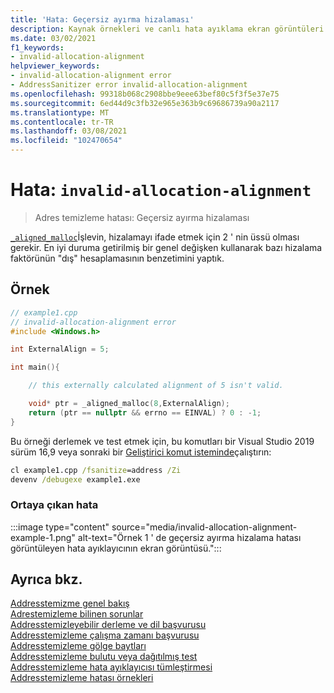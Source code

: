 ```yaml
---
title: 'Hata: Geçersiz ayırma hizalaması'
description: Kaynak örnekleri ve canlı hata ayıklama ekran görüntüleri geçersiz _aligned_malloc hatalarına yöneliktir.
ms.date: 03/02/2021
f1_keywords:
- invalid-allocation-alignment
helpviewer_keywords:
- invalid-allocation-alignment error
- AddressSanitizer error invalid-allocation-alignment
ms.openlocfilehash: 99318b068c2908bbe9eee63bef80c5f3f5e37e75
ms.sourcegitcommit: 6ed44d9c3fb32e965e363b9c69686739a90a2117
ms.translationtype: MT
ms.contentlocale: tr-TR
ms.lasthandoff: 03/08/2021
ms.locfileid: "102470654"
---
```

# <a name="error-invalid-allocation-alignment"></a>Hata: `invalid-allocation-alignment`

> Adres temizleme hatası: Geçersiz ayırma hizalaması

[`_aligned_malloc`](../c-runtime-library/reference/aligned-malloc.md)İşlevin, hizalamayı ifade etmek için 2 ' nin üssü olması gerekir. En iyi duruma getirilmiş bir genel değişken kullanarak bazı hizalama faktörünün "dış" hesaplamasının benzetimini yaptık.

## <a name="example"></a>Örnek

```cpp
// example1.cpp
// invalid-allocation-alignment error
#include <Windows.h>

int ExternalAlign = 5;

int main(){

    // this externally calculated alignment of 5 isn't valid.

    void* ptr = _aligned_malloc(8,ExternalAlign); 
    return (ptr == nullptr && errno == EINVAL) ? 0 : -1;
}
```

Bu örneği derlemek ve test etmek için, bu komutları bir Visual Studio 2019 sürüm 16,9 veya sonraki bir [Geliştirici komut isteminde](../build/building-on-the-command-line.md#developer_command_prompt_shortcuts)çalıştırın:

```cmd
cl example1.cpp /fsanitize=address /Zi
devenv /debugexe example1.exe
```

### <a name="resulting-error"></a>Ortaya çıkan hata

:::image type="content" source="media/invalid-allocation-alignment-example-1.png" alt-text="Örnek 1 ' de geçersiz ayırma hizalama hatası görüntüleyen hata ayıklayıcının ekran görüntüsü.":::

## <a name="see-also"></a>Ayrıca bkz.

[Addresstemizme genel bakış](./asan.md)\
[Adrestemizleme bilinen sorunlar](./asan-known-issues.md)\
[Addresstemizleyebilir derleme ve dil başvurusu](./asan-building.md)\
[Addresstemizleme çalışma zamanı başvurusu](./asan-runtime.md)\
[Addresstemizleme gölge baytları](./asan-shadow-bytes.md)\
[Addresstemizleme bulutu veya dağıtılmış test](./asan-offline-crash-dumps.md)\
[Addresstemizleme hata ayıklayıcısı tümleştirmesi](./asan-debugger-integration.md)\
[Addresstemizleme hatası örnekleri](./asan-error-examples.md)
